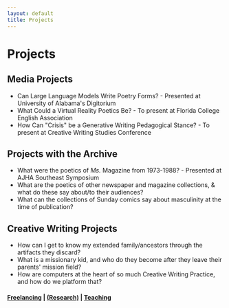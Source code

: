 ```yaml
---
layout: default
title: Projects
---
```


# Projects 

## Media Projects 
- Can Large Language Models Write Poetry Forms? - Presented at University of Alabama's Digitorium 
- What Could a Virtual Reality Poetics Be? - To present at Florida College English Association
- How Can "Crisis" be a Generative Writing Pedagogical Stance? - To present at Creative Writing Studies Conference

## Projects with the Archive 
- What were the poetics of *Ms.* Magazine from 1973-1988? - Presented at AJHA Southeast Symposium
- What are the poetics of other newspaper and magazine collections, & what do these say about/to their audiences?
- What can the collections of Sunday comics say about masculinity at the time of publication? 

## Creative Writing Projects 
- How can I get to know my extended family/ancestors through the artifacts they discard?
- What is a missionary kid, and who do they become after they leave their parents' mission field?
- How are computers at the heart of so much Creative Writing Practice, and how do we platform that? 


#### [Freelancing](freelance/index.md) | [(Research)](projects/index.md) | [Teaching](teaching/index.md)
